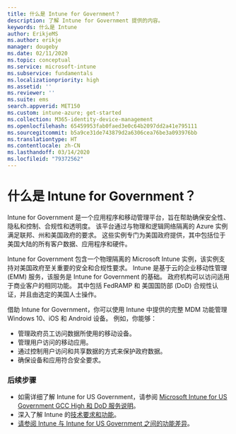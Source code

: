 ```yaml
---
title: 什么是 Intune for Government？
description: 了解 Intune for Government 提供的内容。
keywords: 什么是 Intune
author: ErikjeMS
ms.author: erikje
manager: dougeby
ms.date: 02/11/2020
ms.topic: conceptual
ms.service: microsoft-intune
ms.subservice: fundamentals
ms.localizationpriority: high
ms.assetid: ''
ms.reviewer: ''
ms.suite: ems
search.appverid: MET150
ms.custom: intune-azure; get-started
ms.collection: M365-identity-device-management
ms.openlocfilehash: 65459953fab0faed3e0c64b2097dd2a41e795111
ms.sourcegitcommit: b5a9ce31de743879d2a6306cea76be3a093976bb
ms.translationtype: HT
ms.contentlocale: zh-CN
ms.lasthandoff: 03/14/2020
ms.locfileid: "79372562"
---
```

# <a name="what-is-intune-for-government"></a>什么是 Intune for Government？

Intune for Government 是一个应用程序和移动管理平台，旨在帮助确保安全性、隐私和控制、合规性和透明度。 该平台通过与物理和逻辑网络隔离的 Azure 实例满足联邦、州和美国政府的要求。 这些实例专门为美国政府提供，其中包括位于美国大陆的所有客户数据、应用程序和硬件。 

Intune for Government 包含一个物理隔离的 Microsoft Intune 实例，该实例支持对美国政府至关重要的安全和合规性要求。 Intune 是基于云的企业移动性管理 (EMM) 服务，该服务是 Intune for Government 的基础。 政府机构可以访问适用于商业客户的相同功能。 其中包括 FedRAMP 和 美国国防部 (DoD) 合规性认证，并且由选定的美国人士操作。

借助 Intune for Government，你可以使用 Intune 中提供的完整 MDM 功能管理 Windows 10、iOS 和 Android 设备。 例如，你能够：

- 管理政府员工访问数据所使用的移动设备。
- 管理用户访问的移动应用。
- 通过控制用户访问和共享数据的方式来保护政府数据。
- 确保设备和应用符合安全要求。

### <a name="next-steps"></a>后续步骤
- 如需详细了解 Intune for US Government，请参阅 [Microsoft Intune for US Government GCC High 和 DoD 服务说明](https://docs.microsoft.com/enterprise-mobility-security/solutions/ems-intune-govt-service-description)。
- 深入了解 Intune 的[技术要求和功能](/intune/supported-devices-browsers)。
- [请参阅 Intune 与 Intune for US Government 之间的功能差异](https://docs.microsoft.com/enterprise-mobility-security/solutions/ems-intune-govt-service-description)。
